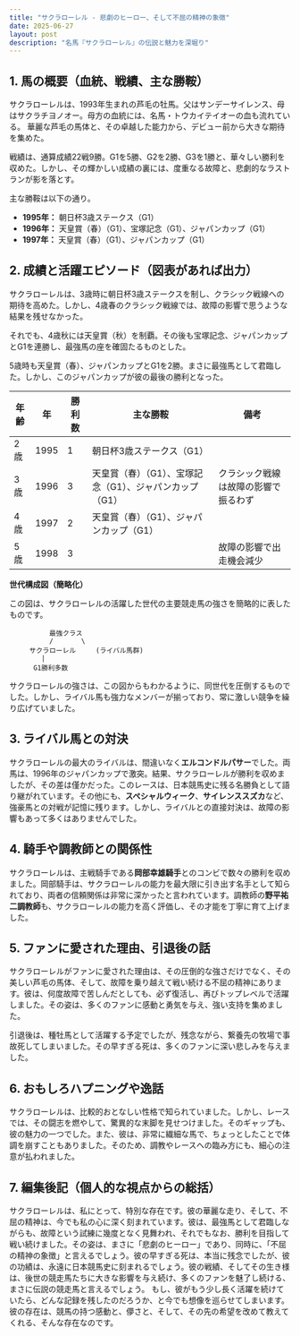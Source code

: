 ```yaml
---
title: "サクラローレル - 悲劇のヒーロー、そして不屈の精神の象徴"
date: 2025-06-27
layout: post
description: "名馬『サクラローレル』の伝説と魅力を深堀り"
---
```


## 1. 馬の概要（血統、戦績、主な勝鞍）

サクラローレルは、1993年生まれの芦毛の牡馬。父はサンデーサイレンス、母はサクラチヨノオー。母方の血統には、名馬・トウカイテイオーの血も流れている。  華麗な芦毛の馬体と、その卓越した能力から、デビュー前から大きな期待を集めた。

戦績は、通算成績22戦9勝。G1を5勝、G2を2勝、G3を1勝と、華々しい勝利を収めた。しかし、その輝かしい成績の裏には、度重なる故障と、悲劇的なラストランが影を落とす。

主な勝鞍は以下の通り。

* **1995年：** 朝日杯3歳ステークス（G1）
* **1996年：** 天皇賞（春）（G1）、宝塚記念（G1）、ジャパンカップ（G1）
* **1997年：** 天皇賞（春）（G1）、ジャパンカップ（G1）


## 2. 成績と活躍エピソード（図表があれば出力）

サクラローレルは、3歳時に朝日杯3歳ステークスを制し、クラシック戦線への期待を高めた。しかし、4歳春のクラシック戦線では、故障の影響で思うような結果を残せなかった。

それでも、4歳秋には天皇賞（秋）を制覇。その後も宝塚記念、ジャパンカップとG1を連勝し、最強馬の座を確固たるものとした。

5歳時も天皇賞（春）、ジャパンカップとG1を2勝。まさに最強馬として君臨した。しかし、このジャパンカップが彼の最後の勝利となった。


| 年齢 | 年 | 勝利数 | 主な勝鞍 | 備考 |
|---|---|---|---|---|
| 2歳 | 1995 | 1 | 朝日杯3歳ステークス（G1） |  |
| 3歳 | 1996 | 3 | 天皇賞（春）（G1）、宝塚記念（G1）、ジャパンカップ（G1） | クラシック戦線は故障の影響で振るわず |
| 4歳 | 1997 | 2 | 天皇賞（春）（G1）、ジャパンカップ（G1） |  |
| 5歳 | 1998 | 3 |  | 故障の影響で出走機会減少 |


**世代構成図（簡略化）**

この図は、サクラローレルの活躍した世代の主要競走馬の強さを簡略的に表したものです。

```
          最強クラス
          /       \
     サクラローレル     (ライバル馬群)
        |
      G1勝利多数

```

サクラローレルの強さは、この図からもわかるように、同世代を圧倒するものでした。しかし、ライバル馬も強力なメンバーが揃っており、常に激しい競争を繰り広げていました。


## 3. ライバル馬との対決

サクラローレルの最大のライバルは、間違いなく**エルコンドルパサー**でした。両馬は、1996年のジャパンカップで激突。結果、サクラローレルが勝利を収めましたが、その差は僅かだった。このレースは、日本競馬史に残る名勝負として語り継がれています。その他にも、**スペシャルウィーク**、**サイレンススズカ**など、強豪馬との対戦が記憶に残ります。しかし、ライバルとの直接対決は、故障の影響もあって多くはありませんでした。


## 4. 騎手や調教師との関係性

サクラローレルは、主戦騎手である**岡部幸雄騎手**とのコンビで数々の勝利を収めました。岡部騎手は、サクラローレルの能力を最大限に引き出す名手として知られており、両者の信頼関係は非常に深かったと言われています。調教師の**野平祐二調教師**も、サクラローレルの能力を高く評価し、その才能を丁寧に育て上げました。


## 5. ファンに愛された理由、引退後の話

サクラローレルがファンに愛された理由は、その圧倒的な強さだけでなく、その美しい芦毛の馬体、そして、故障を乗り越えて戦い続ける不屈の精神にあります。彼は、何度故障で苦しんだとしても、必ず復活し、再びトップレベルで活躍しました。その姿は、多くのファンに感動と勇気を与え、強い支持を集めました。

引退後は、種牡馬として活躍する予定でしたが、残念ながら、繋養先の牧場で事故死してしまいました。その早すぎる死は、多くのファンに深い悲しみを与えました。


## 6. おもしろハプニングや逸話

サクラローレルは、比較的おとなしい性格で知られていました。しかし、レースでは、その闘志を燃やして、驚異的な末脚を見せつけました。そのギャップも、彼の魅力の一つでした。また、彼は、非常に繊細な馬で、ちょっとしたことで体調を崩すこともありました。そのため、調教やレースへの臨み方にも、細心の注意が払われました。


## 7. 編集後記（個人的な視点からの総括）

サクラローレルは、私にとって、特別な存在です。彼の華麗な走り、そして、不屈の精神は、今でも私の心に深く刻まれています。彼は、最強馬として君臨しながらも、故障という試練に幾度となく見舞われ、それでもなお、勝利を目指して戦い続けました。その姿は、まさに「悲劇のヒーロー」であり、同時に、「不屈の精神の象徴」と言えるでしょう。彼の早すぎる死は、本当に残念でしたが、彼の功績は、永遠に日本競馬史に刻まれるでしょう。彼の戦績、そしてその生き様は、後世の競走馬たちに大きな影響を与え続け、多くのファンを魅了し続ける、まさに伝説の競走馬と言えるでしょう。  もし、彼がもう少し長く活躍を続けていたら、どんな記録を残したのだろうか、と今でも想像を巡らせてしまいます。彼の存在は、競馬の持つ感動と、儚さと、そして、その先の希望を改めて教えてくれる、そんな存在なのです。
